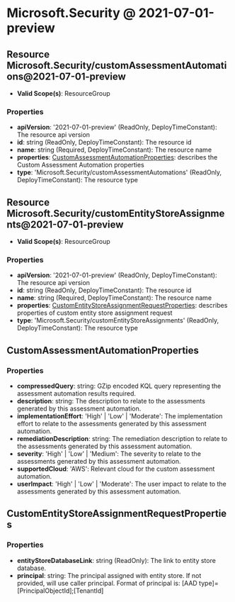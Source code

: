 # Microsoft.Security @ 2021-07-01-preview

## Resource Microsoft.Security/customAssessmentAutomations@2021-07-01-preview
* **Valid Scope(s)**: ResourceGroup
### Properties
* **apiVersion**: '2021-07-01-preview' (ReadOnly, DeployTimeConstant): The resource api version
* **id**: string (ReadOnly, DeployTimeConstant): The resource id
* **name**: string (Required, DeployTimeConstant): The resource name
* **properties**: [CustomAssessmentAutomationProperties](#customassessmentautomationproperties): describes the Custom Assessment Automation properties
* **type**: 'Microsoft.Security/customAssessmentAutomations' (ReadOnly, DeployTimeConstant): The resource type

## Resource Microsoft.Security/customEntityStoreAssignments@2021-07-01-preview
* **Valid Scope(s)**: ResourceGroup
### Properties
* **apiVersion**: '2021-07-01-preview' (ReadOnly, DeployTimeConstant): The resource api version
* **id**: string (ReadOnly, DeployTimeConstant): The resource id
* **name**: string (Required, DeployTimeConstant): The resource name
* **properties**: [CustomEntityStoreAssignmentRequestProperties](#customentitystoreassignmentrequestproperties): describes properties of custom entity store assignment request
* **type**: 'Microsoft.Security/customEntityStoreAssignments' (ReadOnly, DeployTimeConstant): The resource type

## CustomAssessmentAutomationProperties
### Properties
* **compressedQuery**: string: GZip encoded KQL query representing the assessment automation results required.
* **description**: string: The description to relate to the assessments generated by this assessment automation.
* **implementationEffort**: 'High' | 'Low' | 'Moderate': The implementation effort to relate to the assessments generated by this assessment automation.
* **remediationDescription**: string: The remediation description to relate to the assessments generated by this assessment automation.
* **severity**: 'High' | 'Low' | 'Medium': The severity to relate to the assessments generated by this assessment automation.
* **supportedCloud**: 'AWS': Relevant cloud for the custom assessment automation.
* **userImpact**: 'High' | 'Low' | 'Moderate': The user impact to relate to the assessments generated by this assessment automation.

## CustomEntityStoreAssignmentRequestProperties
### Properties
* **entityStoreDatabaseLink**: string (ReadOnly): The link to entity store database.
* **principal**: string: The principal assigned with entity store. If not provided, will use caller principal. Format of principal is: [AAD type]=[PrincipalObjectId];[TenantId]

